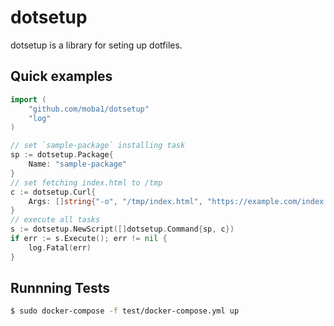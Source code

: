 # dotsetup

dotsetup is a library for seting up dotfiles.

## Quick examples

```go
import (
	"github.com/moba1/dotsetup"
	"log"
)

// set `sample-package` installing task
sp := dotsetup.Package{
	Name: "sample-package"
}
// set fetching index.html to /tmp
c := dotsetup.Curl{
	Args: []string{"-o", "/tmp/index.html", "https://example.com/index.html"}
}
// execute all tasks
s := dotsetup.NewScript([]dotsetup.Command{sp, c})
if err := s.Execute(); err != nil {
	log.Fatal(err)
}
```

## Runnning Tests
```bash
$ sudo docker-compose -f test/docker-compose.yml up
```
